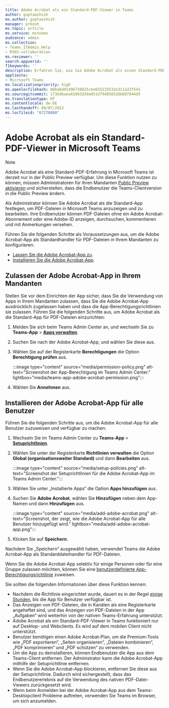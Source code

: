 ```yaml
---
title: Adobe Acrobat als ein Standard-PDF-Viewer in Teams
author: guptaashish
ms.author: guptaashish
manager: prkosh
ms.topic: article
ms.service: msteams
audience: admin
ms.collection:
- Teams_ITAdmin_Help
- M365-collaboration
ms.reviewer: ''
search.appverid: ''
f1keywords: ''
description: Erfahren Sie, wie Sie Adobe Acrobat als einen Standard-PDF-Viewer festlegen, um PDF-Dateien in Microsoft Teams anzuzeigen und zu bearbeiten.
appliesto:
- Microsoft Teams
ms.localizationpriority: high
ms.openlocfilehash: 88babd01496738825cbe655215532e311a32f541
ms.sourcegitcommit: 173bdbaea41893d39a951d79d050526b897044d5
ms.translationtype: HT
ms.contentlocale: de-DE
ms.lasthandoff: 08/07/2022
ms.locfileid: "67270880"
---
```

# <a name="adobe-acrobat-as-a-default-pdf-viewer-in-microsoft-teams"></a>Adobe Acrobat als ein Standard-PDF-Viewer in Microsoft Teams

> [!NOTE]
> Adobe Acrobat als eine Standard-PDF-Erfahrung in Microsoft Teams ist derzeit nur in der Public Preview verfügbar. Um diese Funktion nutzen zu können, müssen Administratoren für ihren Mandanten [Public Preview aktivieren](public-preview-doc-updates.md#enable-public-preview) und sicherstellen, dass die Endbenutzer die Teams-Clientversion in die Public Preview ändern.

Als Administrator können Sie Adobe Acrobat als die Standard-App festlegen, um PDF-Dateien in Microsoft Teams anzuzeigen und zu bearbeiten. Ihre Endbenutzer können PDF-Dateien ohne ein Adobe Acrobat-Abonnement oder eine Adobe-ID anzeigen, durchsuchen, kommentieren und mit Anmerkungen versehen.

Führen Sie die folgenden Schritte als Voraussetzungen aus, um die Adobe Acrobat-App als Standardhandler für PDF-Dateien in Ihrem Mandanten zu konfigurieren:

* [Lassen Sie die Adobe Acrobat-App zu](#allow-adobe-acrobat-app-in-your-tenant).
* [Installieren Sie die Adobe Acrobat-App](#install-adobe-acrobat-app-for-all-users).

## <a name="allow-adobe-acrobat-app-in-your-tenant"></a>Zulassen der Adobe Acrobat-App in Ihrem Mandanten

Stellen Sie vor dem Einrichten der App sicher, dass Sie die Verwendung von Apps in Ihrem Mandanten zulassen, dass Sie die Adobe Acrobat-App ausdrücklich zugelassen haben und dass die App-Berechtigungsrichtlinien sie zulassen. Führen Sie die folgenden Schritte aus, um Adobe Acrobat als die Standard-App für PDF-Dateien einzurichten:

1. Melden Sie sich beim Teams Admin Center an, und wechseln Sie zu **Teams-App** > **[Apps verwalten](https://admin.teams.microsoft.com/policies/manage-apps)**.

1. Suchen Sie nach der Adobe Acrobat-App, und wählen Sie diese aus.

1. Wählen Sie auf der Registerkarte **Berechtigungen** die Option **Berechtigung prüfen** aus.

   :::image type="content" source="media/permission-policy.png" alt-text="Screenshot der App-Berechtigung im Teams Admin Center." lightbox="media/teams-app-adobe-acrobat-permission.png":::

1. Wählen Sie **Annehmen** aus.

## <a name="install-adobe-acrobat-app-for-all-users"></a>Installieren der Adobe Acrobat-App für alle Benutzer

Führen Sie die folgenden Schritte aus, um die Adobe Acrobat-App für alle Benutzer zuzuweisen und verfügbar zu machen:

1. Wechseln Sie im Teams Admin Center zu **Teams-App** > [**Setuprichtlinien**](https://admin.teams.microsoft.com/policies/app-setup).

1. Wählen Sie unter der Registerkarte **Richtlinien verwalten** die Option **Global (organisationsweiter Standard)** und dann **Bearbeiten** aus.

   :::image type="content" source="media/setup-policies.png" alt-text="Screenshot der Setuprichtlinien für die Adobe Acrobat-App im Teams Admin Center.":::

1. Wählen Sie unter „Installierte Apps“ die Option **Apps hinzufügen** aus.

1. Suchen Sie **Adobe Acrobat**, wählen Sie **Hinzufügen** neben dem App-Namen und dann **Hinzufügen** aus.

   :::image type="content" source="media/add-adobe-acrobat.png" alt-text="Screenshot, der zeigt, wie die Adobe Acrobat-App für alle Benutzer hinzugefügt wird." lightbox="media/add-adobe-acrobat-app.png":::

1. Klicken Sie auf **Speichern**.

Nachdem Sie „Speichern“ ausgewählt haben, verwendet Teams die Adobe Acrobat-App als Standarddateihandler für PDF-Dateien.

Wenn Sie die Adobe Acrobat-App selektiv für einige Personen oder für eine Gruppe zulassen möchten, können Sie eine [benutzerdefinierte App-Berechtigungsrichtlinie](teams-app-permission-policies.md) zuweisen.

Sie sollten die folgenden Informationen über diese Funktion kennen:

* Nachdem die Richtlinie eingerichtet wurde, dauert es in der Regel [einige Stunden](teams-app-setup-policies.md), bis die App für Benutzer verfügbar ist.
* Das Anzeigen von PDF-Dateien, die in Kanälen als eine Registerkarte angeheftet sind, und das Anzeigen von PDF-Dateien in der App „Aufgaben“ wird weiterhin von der nativen Teams-Erfahrung unterstützt.
* Adobe Acrobat als ein Standard-PDF-Viewer in Teams funktioniert nur auf Desktop- und Webclients. Es wird auf dem mobilen Client nicht unterstützt.
* Benutzer benötigen einen Adobe Acrobat-Plan, um die Premium-Tools wie „PDF exportieren“, „Seiten organisieren“, „Dateien kombinieren“, „PDF komprimieren“ und „PDF schützen“ zu verwenden.
* Um die App zu deinstallieren, können Endbenutzer die App aus dem Teams-Client entfernen. Der Administrator kann die Adobe Acrobat-App mithilfe der Setuprichtlinie entfernen.
* Wenn Sie die Adobe Acrobat-App blockieren, entfernen Sie diese aus der Setuprichtlinie. Dadurch wird sichergestellt, dass das Endbenutzererlebnis auf die Verwendung des nativen PDF-Datei-Viewers zurückgesetzt wird.
* Wenn beim Anmelden bei der Adobe Acrobat-App aus dem Teams-Desktopclient Probleme auftreten, verwenden Sie Teams im Browser, um sich anzumelden.
